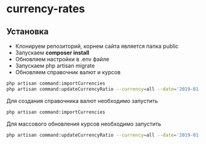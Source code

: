 # currency-rates

## Установка
* Клонируем репозиторий, корнем сайта является папка public
* Запускаем **composer install**
* Обновляем настройки в .env файле
* Запускаем php artisan migrate
* Обновляем справочник валют и курсов
```bash
php artisan command:importCurrencies
php artisan command:updateCurrencyRatio --currency=all --date='2019-01-01' --dateTo='2019-03-03'
```

Для создания справочника валют необходимо запустить 
```bash
php artisan command:importCurrencies
```
Для массового обновления курсов необходимо запустить
```bash
php artisan command:updateCurrencyRatio --currency=all --date='2019-01-01' --dateTo='2019-03-03'
```

